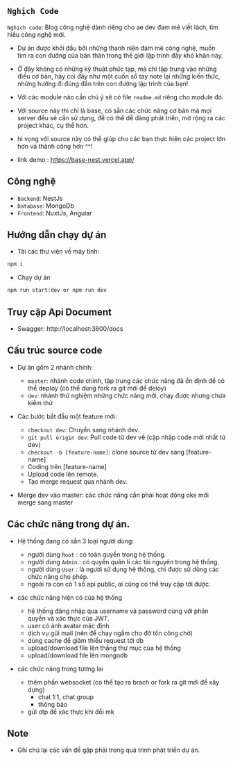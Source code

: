 ## `Nghịch Code`

`Nghịch code`: Blog công nghệ dành riêng cho ae dev đam mê viết lách, tìm hiểu công nghệ mới.

- Dự án được khởi đầu bởi những thanh niên đam mê công nghệ, muốn tìm ra con đường của bản thân trong thế giới lập trình đầy khó khăn này.
- Ở đây không có những kỹ thuật phức tạp, mà chỉ tập trung vào những điều cơ bản, hãy coi đây như một cuốn sổ tay note lại những kiến thức, những hướng đi đúng đắn trên con đường lập trình của bạn!
- Với các module nào cần chú ý sẽ có file `readme.md` riêng cho module đó.
- Với source này thì chỉ là base, có sẵn các chức năng cơ bản mà mọi server đều sẽ cần sử dụng, để có thể dễ dàng phát triển, mở rộng ra các project khác, cụ thể hơn.
- hi vọng với source này có thể giúp cho các bạn thực hiện các project lớn hơn và thành công hơn ^^!

- link demo : https://base-nest.vercel.app/

## Công nghệ

- `Backend`: NestJs
- `Database`: MongoDb
- `Frontend`: NuxtJs, Angular

## Hướng dẫn chạy dự án

- Tải các thư viện về máy tính:

```bash
npm i
```

- Chạy dự án

```bash
npm run start:dev or npm run dev
```

## Truy cập Api Document

- Swagger: http://localhost:3600/docs

## Cấu trúc source code

- Dự án gồm 2 nhánh chính:

  - `master`: nhánh code chính, tập trung các chức năng đã ổn định để có thể deploy (có thể dùng fork ra git mới để deloy)
  - `dev`: nhánh thử nghiệm những chức năng mới, chạy được nhưng chưa kiểm thử

- Các bước bắt đầu một feature mới:

  - `checkout dev`: Chuyển sang nhánh dev.
  - `git pull origin dev`: Pull code từ dev về (cập nhập code mới nhất từ dev)
  - `checkout -b [feature-name]`: clone source từ dev sang [feature-name]
  - Coding trên [feature-name]
  - Upload code lên remote.
  - Tạo merge request qua nhánh dev.

- Merge dev vào master: các chức năng cần phải hoạt động oke mới merge sang master

## Các chức năng trong dự án.

- Hệ thống đang có sẵn 3 loại người dùng:

  - người dùng `Root` : có toàn quyền trong hệ thống.
  - người dùng `Admin` : có quyền quản lí các tài nguyên trong hệ thống.
  - người dùng `User` : là người sử dụng hệ thông, chỉ được sử dũng các chức năng cho phép.
  - ngoài ra còn có 1 số api public, ai cũng có thể truy cập tới được.

- các chức năng hiện có của hệ thống

  - hệ thống đăng nhập qua username và password cùng với phân quyền và xác thực của JWT.
  - user có ảnh avatar mặc định
  - dịch vụ gửi mail (nên để chạy ngầm cho đỡ tốn công chờ)
  - dùng cache để giảm thiểu request tới db
  - upload/download file lên thẳng thư mục của hệ thống
  - upload/download file lên mongodb

- các chức năng trong tương lai
  - thêm phần websocket (có thể tạo ra brach or fork ra git mới để xây dựng)
    - chat 1:1, chat group
    - thông báo
  - gửi otp để xác thực khi đổi mk

## Note

- Ghi chú lại các vấn đề gặp phải trong quá trình phát triển dự án.
